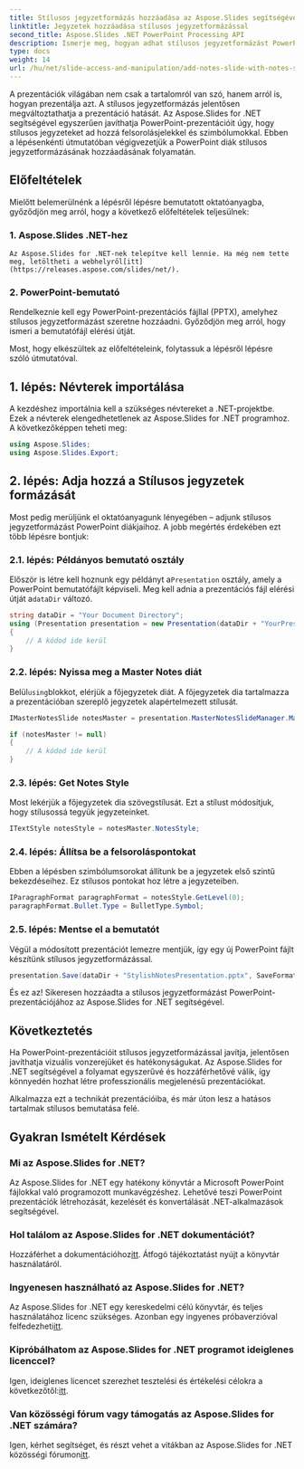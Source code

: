 ```yaml
---
title: Stílusos jegyzetformázás hozzáadása az Aspose.Slides segítségével .NET-hez
linktitle: Jegyzetek hozzáadása stílusos jegyzetformázással
second_title: Aspose.Slides .NET PowerPoint Processing API
description: Ismerje meg, hogyan adhat stílusos jegyzetformázást PowerPoint-prezentációihoz az Aspose.Slides for .NET segítségével. Javítsa diákjait szimbólumokkal és felsorolásjelekkel.
type: docs
weight: 14
url: /hu/net/slide-access-and-manipulation/add-notes-slide-with-notes-style/
---
```


A prezentációk világában nem csak a tartalomról van szó, hanem arról is, hogyan prezentálja azt. A stílusos jegyzetformázás jelentősen megváltoztathatja a prezentáció hatását. Az Aspose.Slides for .NET segítségével egyszerűen javíthatja PowerPoint-prezentációit úgy, hogy stílusos jegyzeteket ad hozzá felsorolásjelekkel és szimbólumokkal. Ebben a lépésenkénti útmutatóban végigvezetjük a PowerPoint diák stílusos jegyzetformázásának hozzáadásának folyamatán.

## Előfeltételek

Mielőtt belemerülnénk a lépésről lépésre bemutatott oktatóanyagba, győződjön meg arról, hogy a következő előfeltételek teljesülnek:

### 1. Aspose.Slides .NET-hez
    Az Aspose.Slides for .NET-nek telepítve kell lennie. Ha még nem tette meg, letöltheti a webhelyről[itt](https://releases.aspose.com/slides/net/).

### 2. PowerPoint-bemutató
   Rendelkeznie kell egy PowerPoint-prezentációs fájllal (PPTX), amelyhez stílusos jegyzetformázást szeretne hozzáadni. Győződjön meg arról, hogy ismeri a bemutatófájl elérési útját.

Most, hogy elkészültek az előfeltételeink, folytassuk a lépésről lépésre szóló útmutatóval.

## 1. lépés: Névterek importálása

A kezdéshez importálnia kell a szükséges névtereket a .NET-projektbe. Ezek a névterek elengedhetetlenek az Aspose.Slides for .NET programhoz. A következőképpen teheti meg:

```csharp
using Aspose.Slides;
using Aspose.Slides.Export;
```

## 2. lépés: Adja hozzá a Stílusos jegyzetek formázását

Most pedig merüljünk el oktatóanyagunk lényegében – adjunk stílusos jegyzetformázást PowerPoint diákjaihoz. A jobb megértés érdekében ezt több lépésre bontjuk:

### 2.1. lépés: Példányos bemutató osztály

 Először is létre kell hoznunk egy példányt a`Presentation` osztály, amely a PowerPoint bemutatófájlt képviseli. Meg kell adnia a prezentációs fájl elérési útját a`dataDir` változó.

```csharp
string dataDir = "Your Document Directory";
using (Presentation presentation = new Presentation(dataDir + "YourPresentation.pptx"))
{
    // A kódod ide kerül
}
```

### 2.2. lépés: Nyissa meg a Master Notes diát

 Belül`using`blokkot, elérjük a főjegyzetek diát. A főjegyzetek dia tartalmazza a prezentációban szereplő jegyzetek alapértelmezett stílusát.

```csharp
IMasterNotesSlide notesMaster = presentation.MasterNotesSlideManager.MasterNotesSlide;

if (notesMaster != null)
{
    // A kódod ide kerül
}
```

### 2.3. lépés: Get Notes Style

Most lekérjük a főjegyzetek dia szövegstílusát. Ezt a stílust módosítjuk, hogy stílusossá tegyük jegyzeteinket.

```csharp
ITextStyle notesStyle = notesMaster.NotesStyle;
```

### 2.4. lépés: Állítsa be a felsoroláspontokat

Ebben a lépésben szimbólumsorokat állítunk be a jegyzetek első szintű bekezdéseihez. Ez stílusos pontokat hoz létre a jegyzeteiben.

```csharp
IParagraphFormat paragraphFormat = notesStyle.GetLevel(0);
paragraphFormat.Bullet.Type = BulletType.Symbol;
```

### 2.5. lépés: Mentse el a bemutatót

Végül a módosított prezentációt lemezre mentjük, így egy új PowerPoint fájlt készítünk stílusos jegyzetformázással.

```csharp
presentation.Save(dataDir + "StylishNotesPresentation.pptx", SaveFormat.Pptx);
```

És ez az! Sikeresen hozzáadta a stílusos jegyzetformázást PowerPoint-prezentációjához az Aspose.Slides for .NET segítségével.

## Következtetés

Ha PowerPoint-prezentációit stílusos jegyzetformázással javítja, jelentősen javíthatja vizuális vonzerejüket és hatékonyságukat. Az Aspose.Slides for .NET segítségével a folyamat egyszerűvé és hozzáférhetővé válik, így könnyedén hozhat létre professzionális megjelenésű prezentációkat.

Alkalmazza ezt a technikát prezentációiba, és már úton lesz a hatásos tartalmak stílusos bemutatása felé.

## Gyakran Ismételt Kérdések

### Mi az Aspose.Slides for .NET?
Az Aspose.Slides for .NET egy hatékony könyvtár a Microsoft PowerPoint fájlokkal való programozott munkavégzéshez. Lehetővé teszi PowerPoint prezentációk létrehozását, kezelését és konvertálását .NET-alkalmazások segítségével.

### Hol találom az Aspose.Slides for .NET dokumentációt?
 Hozzáférhet a dokumentációhoz[itt](https://reference.aspose.com/slides/net/). Átfogó tájékoztatást nyújt a könyvtár használatáról.

### Ingyenesen használható az Aspose.Slides for .NET?
 Az Aspose.Slides for .NET egy kereskedelmi célú könyvtár, és teljes használatához licenc szükséges. Azonban egy ingyenes próbaverzióval felfedezheti[itt](https://releases.aspose.com/).

### Kipróbálhatom az Aspose.Slides for .NET programot ideiglenes licenccel?
Igen, ideiglenes licencet szerezhet tesztelési és értékelési célokra a következőtől:[itt](https://purchase.aspose.com/temporary-license/).

### Van közösségi fórum vagy támogatás az Aspose.Slides for .NET számára?
 Igen, kérhet segítséget, és részt vehet a vitákban az Aspose.Slides for .NET közösségi fórumon[itt](https://forum.aspose.com/).